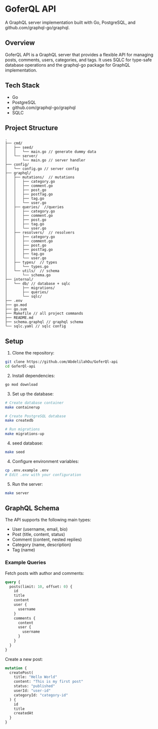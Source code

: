 # GoferQL API

A GraphQL server implementation built with Go, PostgreSQL, and github.com/graphql-go/graphql.

## Overview

GoferQL API is a GraphQL server that provides a flexible API for managing posts, comments, users, categories, and tags. It uses SQLC for type-safe database operations and the graphql-go package for GraphQL implementation.

## Tech Stack

- Go
- PostgreSQL
- github.com/graphql-go/graphql
- SQLC

## Project Structure

```
.
├── cmd/
│   ├── seed/
│   │   └── main.go // generate dummy data
│   └── server/
│       └── main.go // server handler
├── config/
│   └── config.go // server config
├── graphql/
│   ├── mutations/  // mutations
│   │   ├── category.go
│   │   ├── comment.go
│   │   ├── post.go
│   │   ├── postTag.go
│   │   ├── tag.go
│   │   └── user.go
│   ├── queries/  //queries
│   │   ├── category.go
│   │   ├── comment.go
│   │   ├── post.go
│   │   ├── tag.go
│   │   └── user.go
│   ├── resolvers/  // resolvers
│   │   ├── category.go
│   │   ├── comment.go
│   │   ├── post.go
│   │   ├── postTag.go
│   │   ├── tag.go
│   │   └── user.go
│   ├── types/  // types
│   │   └── types.go
│   └── utils/  // schema
│       └── schema.go
├── internal/
│   └── db/ // database + sqlc
│       ├── migrations/
│       ├── queries/
│       └── sqlc/
├── .env
├── go.mod
├── go.sum
├── Makefile // all project commands
├── README.md
├── schema.graphql // graphql schema
└── sqlc.yaml // sqlc config
```

## Setup

1. Clone the repository:

```bash
git clone https://github.com/AbdelilahOu/GoferQl-api
cd GoferQl-api
```

2. Install dependencies:

```bash
go mod download
```

3. Set up the database:

```bash
# Create database container
make containerup

# Create PostgreSQL database
make createdb

# Run migrations
make migrations-up
```

4. seed database:

```bash
make seed
```

4. Configure environment variables:

```bash
cp .env.example .env
# Edit .env with your configuration
```

5. Run the server:

```bash
make server
```

## GraphQL Schema

The API supports the following main types:

- User (username, email, bio)
- Post (title, content, status)
- Comment (content, nested replies)
- Category (name, description)
- Tag (name)

### Example Queries

Fetch posts with author and comments:

```graphql
query {
  posts(limit: 10, offset: 0) {
    id
    title
    content
    user {
      username
    }
    comments {
      content
      user {
        username
      }
    }
  }
}
```

Create a new post:

```graphql
mutation {
  createPost(
    title: "Hello World"
    content: "This is my first post"
    status: "published"
    userId: "user-id"
    categoryId: "category-id"
  ) {
    id
    title
    createdAt
  }
}
```
